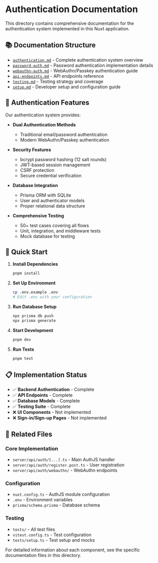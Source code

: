 # Authentication Documentation

This directory contains comprehensive documentation for the authentication system implemented in this Nuxt application.

## 📚 Documentation Structure

- [`authentication.md`](./authentication.md) - Complete authentication system overview
- [`password-auth.md`](./password-auth.md) - Password authentication implementation details
- [`webauthn-auth.md`](./webauthn-auth.md) - WebAuthn/Passkey authentication guide
- [`api-endpoints.md`](./api-endpoints.md) - API endpoints reference
- [`testing.md`](./testing.md) - Testing strategy and coverage
- [`setup.md`](./setup.md) - Developer setup and configuration guide

## 🔐 Authentication Features

Our authentication system provides:

- **Dual Authentication Methods**
  - Traditional email/password authentication
  - Modern WebAuthn/Passkey authentication

- **Security Features**
  - bcrypt password hashing (12 salt rounds)
  - JWT-based session management
  - CSRF protection
  - Secure credential verification

- **Database Integration**
  - Prisma ORM with SQLite
  - User and authenticator models
  - Proper relational data structure

- **Comprehensive Testing**
  - 50+ test cases covering all flows
  - Unit, integration, and middleware tests
  - Mock database for testing

## 🚀 Quick Start

1. **Install Dependencies**
   ```bash
   pnpm install
   ```

2. **Set Up Environment**
   ```bash
   cp .env.example .env
   # Edit .env with your configuration
   ```

3. **Run Database Setup**
   ```bash
   npx prisma db push
   npx prisma generate
   ```

4. **Start Development**
   ```bash
   pnpm dev
   ```

5. **Run Tests**
   ```bash
   pnpm test
   ```

## 📋 Implementation Status

- ✅ **Backend Authentication** - Complete
- ✅ **API Endpoints** - Complete
- ✅ **Database Models** - Complete
- ✅ **Testing Suite** - Complete
- ❌ **UI Components** - Not implemented
- ❌ **Sign-in/Sign-up Pages** - Not implemented

## 🔗 Related Files

### Core Implementation
- `server/api/auth/[...].ts` - Main AuthJS handler
- `server/api/auth/register.post.ts` - User registration
- `server/api/auth/webauthn/` - WebAuthn endpoints

### Configuration
- `nuxt.config.ts` - AuthJS module configuration
- `.env` - Environment variables
- `prisma/schema.prisma` - Database schema

### Testing
- `tests/` - All test files
- `vitest.config.ts` - Test configuration
- `tests/setup.ts` - Test setup and mocks

For detailed information about each component, see the specific documentation files in this directory.